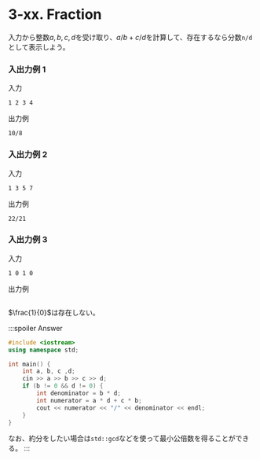 # 3-xx. Fraction

入力から整数$a,b,c,d$を受け取り、$a/b+c/d$を計算して、存在するなら分数`n/d`として表示しよう。
### 入出力例 1
入力
```
1 2 3 4
```
出力例
```
10/8
```
### 入出力例 2
入力
```
1 3 5 7
```
出力例
```
22/21
```
### 入出力例 3
入力
```
1 0 1 0
```
出力例
```
```
$\frac{1}{0}$は存在しない。

:::spoiler Answer
```cpp
#include <iostream>
using namespace std;

int main() {
    int a, b, c ,d;
    cin >> a >> b >> c >> d;
    if (b != 0 && d != 0) {
        int denominator = b * d;
        int numerator = a * d + c * b;
        cout << numerator << "/" << denominator << endl;
    }
}
```
なお、約分をしたい場合は`std::gcd`などを使って最小公倍数を得ることができる。
:::
